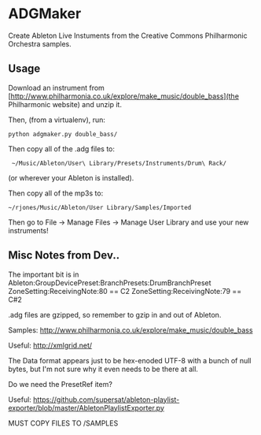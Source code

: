 # ADGMaker

Create Ableton Live Instuments from the Creative Commons Philharmonic Orchestra samples.

## Usage

Download an instrument from [http://www.philharmonia.co.uk/explore/make_music/double_bass](the Philharmonic website) and unzip it.

Then, (from a virtualenv), run:

    python adgmaker.py double_bass/

Then copy all of the .adg files to:

     ~/Music/Ableton/User\ Library/Presets/Instruments/Drum\ Rack/ 

(or wherever your Ableton is installed).

Then copy all of the mp3s to:

    ~/rjones/Music/Ableton/User Library/Samples/Imported

Then go to File -> Manage Files -> Manage User Library and use your new instruments!

## Misc Notes from Dev..

The important bit is in
Ableton:GroupDevicePreset:BranchPresets:DrumBranchPreset
ZoneSetting:ReceivingNote:80 == C2
ZoneSetting:ReceivingNote:79 == C#2

.adg files are gzipped, so remember to gzip in and out of Ableton.

Samples: http://www.philharmonia.co.uk/explore/make_music/double_bass

Useful: http://xmlgrid.net/

The Data format appears just to be hex-enoded UTF-8 with a bunch of null bytes, but I'm not sure why it even needs to be there at all.

Do we need the PresetRef item?

Useful: https://github.com/supersat/ableton-playlist-exporter/blob/master/AbletonPlaylistExporter.py

MUST COPY FILES TO /SAMPLES